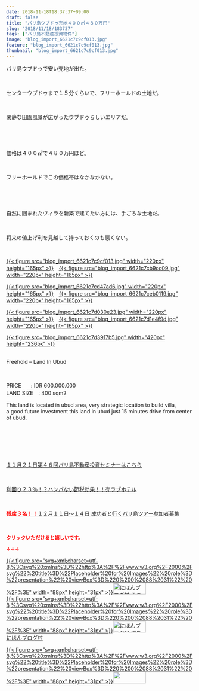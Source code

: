 ```yaml
---
date: 2018-11-18T18:37:37+09:00
draft: false
title: "バリ島ウブドゥ売地４００㎡４８０万円"
slug: "2018/11/18/183737"
tags: ["バリ島不動産投資物件"]
image: "blog_import_6621c7c9cf013.jpg"
feature: "blog_import_6621c7c9cf013.jpg"
thumbnail: "blog_import_6621c7c9cf013.jpg"
---
```

<p>バリ島ウブドゥで安い売地が出た。</p><p> </p><p>センターウブドゥまで１５分くらいで、フリーホールドの土地だ。</p><p> </p><p>閑静な田園風景が広がったウブドゥらしいエリアだ。</p><p> </p><p> </p><p>価格は４００㎡で４８０万円ほど。</p><p> </p><p>フリーホールドでこの価格帯はなかなかない。</p><p> </p><p> </p><p>自然に囲まれたヴィラを新築で建てたい方には、手ごろな土地だ。</p><p> </p><p>将来の値上げ利を見越して持っておくのも悪くない。</p><p> </p><p><a href="blog_import_6621c7c9cf013.jpg">{{< figure src="blog_import_6621c7c9cf013.jpg" width="220px" height="165px" >}}</a>　<a href="blog_import_6621c7cb9cc09.jpg">{{< figure src="blog_import_6621c7cb9cc09.jpg" width="220px" height="165px" >}}</a></p><p><a href="blog_import_6621c7cd47ad6.jpg">{{< figure src="blog_import_6621c7cd47ad6.jpg" width="220px" height="165px" >}}</a>　<a href="blog_import_6621c7ceb0119.jpg">{{< figure src="blog_import_6621c7ceb0119.jpg" width="220px" height="165px" >}}</a></p><p><a href="blog_import_6621c7d030e23.jpg">{{< figure src="blog_import_6621c7d030e23.jpg" width="220px" height="165px" >}}</a>　<a href="blog_import_6621c7d1e4f9d.jpg">{{< figure src="blog_import_6621c7d1e4f9d.jpg" width="220px" height="165px" >}}</a></p><p><a href="blog_import_6621c7d3917b5.jpg">{{< figure src="blog_import_6621c7d3917b5.jpg" width="420px" height="236px" >}}</a></p><p><br/>Freehold – Land In Ubud</p><p> </p><p>PRICE  　 : IDR 600.000.000<br/>LAND SIZE　: 400 sqm2</p><p>This land is located in ubud area, very strategic location to build villa,<br/>a good future investment this land in ubud just 15 minutes drive from center of ubud.</p><p> </p><p> </p><p> </p><p><a href="iin.co.jp" target="_blank">１１月２１日第４６回バリ島不動産投資セミナーはこちら</a></p><p> </p><p><a href="entry-12416230297.html#_=_" target="_blank">利回り２３％！？ハンパない節税効果！！売ラブホテル</a></p><p> </p><p><a href="https://ameblo.jp/baliclub/entry-12410059910.html" target="_blank"><span style="font-weight: bold;"><span style="color: rgb(255, 0, 0);">残席３名！！</span></span>１２月１１日～１４日 成功者と行くバリ島ツアー参加者募集</a></p><p> </p><p><font color="#ff0000" size="2"><strong>クリックいただけると嬉しいです。</strong></font></p><p><font color="#ff0000" size="2"><strong>↓↓↓</strong></font></p><p><a href="ranking.html?p_cid=01260127" id="&amp;blogmura_banner" target="_blank">{{< figure src="svg+xml;charset=utf-8,%3Csvg%20xmlns%3D%22http%3A%2F%2Fwww.w3.org%2F2000%2Fsvg%22%20title%3D%22Placeholder%20for%20Images%22%20role%3D%22presentation%22%20viewBox%3D%220%200%2088%2031%22%20%2F%3E" width="88px" height="31px" >}}<noscript><img alt="にほんブログ村 その他生活ブログ 不動産投資へ" border="0" height="31" src="https://img-proxy.blog-video.jp/images?url=http%3A%2F%2Flife.blogmura.com%2Fhudousantoushi%2Fimg%2Fhudousantoushi88_31.gif" width="88"></noscript></a><br/><a href="ranking.html?p_cid=01260127" target="_blank">{{< figure src="svg+xml;charset=utf-8,%3Csvg%20xmlns%3D%22http%3A%2F%2Fwww.w3.org%2F2000%2Fsvg%22%20title%3D%22Placeholder%20for%20Images%22%20role%3D%22presentation%22%20viewBox%3D%220%200%2088%2031%22%20%2F%3E" width="88px" height="31px" >}}<noscript><img alt="にほんブログ村 海外生活ブログ バリ島情報へ" border="0" height="31" src="https://img-proxy.blog-video.jp/images?url=http%3A%2F%2Foverseas.blogmura.com%2Fbali%2Fimg%2Fbali88_31.gif" width="88"></noscript></a><br/><a href="ranking.html?p_cid=01260127" target="_blank">にほんブログ村</a></p><p><a href="link.php?1804582" title="人気ブログランキングへ">{{< figure src="svg+xml;charset=utf-8,%3Csvg%20xmlns%3D%22http%3A%2F%2Fwww.w3.org%2F2000%2Fsvg%22%20title%3D%22Placeholder%20for%20Images%22%20role%3D%22presentation%22%20viewBox%3D%220%200%2088%2031%22%20%2F%3E" width="88px" height="31px" >}}<noscript><img border="0" height="31" src="https://blog.with2.net/img/banner/banner_22.gif" width="88"></noscript></a></p><p> </p>

